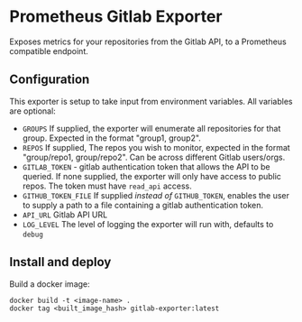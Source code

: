 # Prometheus Gitlab Exporter

Exposes metrics for your repositories from the Gitlab API, to a Prometheus compatible endpoint.

## Configuration

This exporter is setup to take input from environment variables. All variables are optional:

* `GROUPS` If supplied, the exporter will enumerate all repositories for that group. Expected in the format "group1, group2".
* `REPOS` If supplied, The repos you wish to monitor, expected in the format "group/repo1, group/repo2". Can be across different Gitlab users/orgs.
* `GITLAB_TOKEN` - gitlab authentication token that allows the API to be queried. If none supplied, the exporter will only have access to public repos. The token must have `read_api` access.
* `GITHUB_TOKEN_FILE` If supplied _instead of_ `GITHUB_TOKEN`, enables the user to supply a path to a file containing a gitlab authentication token.
* `API_URL` Gitlab API URL
* `LOG_LEVEL` The level of logging the exporter will run with, defaults to `debug`

## Install and deploy

Build a docker image:
```
docker build -t <image-name> .
docker tag <built_image_hash> gitlab-exporter:latest
```